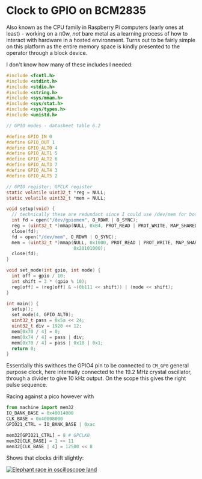 # Clock to GPIO on BCM2835

Also known as the CPU family in Raspberry Pi computers (early ones at least) - working on a π0w, _not_ bare metal as a learning process of how to interact with hardware in a hosted environment. Turns out to be fairly simple on this platform as the entire memory space is kindly presented to the operator through a block device.

I don't know how many of these includes I needed:

```c
#include <fcntl.h>
#include <stdint.h>
#include <stdio.h>
#include <string.h>
#include <sys/mman.h>
#include <sys/stat.h>
#include <sys/types.h>
#include <unistd.h>

// GPIO modes - datasheet table 6.2

#define GPIO_IN 0
#define GPIO_OUT 1
#define GPIO_ALT0 4
#define GPIO_ALT1 5
#define GPIO_ALT2 6
#define GPIO_ALT3 7
#define GPIO_ALT4 3
#define GPIO_ALT5 2

// GPIO register; GPCLK register
static volatile uint32_t *reg = NULL;
static volatile uint32_t *mem = NULL;

void setup(void) {
  // technically these are redundant since I could use /dev/mem for both
  int fd = open("/dev/gpiomem", O_RDWR | O_SYNC);
  reg = (uint32_t *)mmap(NULL, 0xB4, PROT_READ | PROT_WRITE, MAP_SHARED, fd, 0);
  close(fd);
  fd = open("/dev/mem", O_RDWR | O_SYNC);
  mem = (uint32_t *)mmap(NULL, 0x1000, PROT_READ | PROT_WRITE, MAP_SHARED, fd,
                         0x20101000);
  close(fd);
}

void set_mode(int gpio, int mode) {
  int off = gpio / 10;
  int shift = 3 * (gpio % 10);
  reg[off] = (reg[off] & ~(0b111 << shift)) | (mode << shift);
}

int main() {
  setup();
  set_mode(4, GPIO_ALT0);
  uint32_t pass = 0x5a << 24;
  uint32_t div = 1920 << 12;
  mem[0x70 / 4] = 0;
  mem[0x74 / 4] = pass | div;
  mem[0x70 / 4] = pass | 0x10 | 0x1;
  return 0;
}
```

Essentially this swithces the GPIO4 pin to be connected to `CM_GP0` general purpose clock, here internally connected to the 19.2 MHz crystal oscillator, through a divider to give 10 kHz output. On the scope this gives the right pulse sequence.

Racing against a pico however with

```python
from machine import mem32
IO_BANK_BASE = 0x40014000
CLK_BASE = 0x40008000
GPIO21_CTRL = IO_BANK_BASE | 0xac

mem32[GPIO21_CTRL] = 8 # GPCLK0
mem32[CLK_BASE] = 1 << 11
mem32[CLK_BASE | 4] = 12500 << 8
```

Shows that clocks drift slightly:

[![Elephant race in oscilloscope land](https://img.youtube.com/vi/w2_thLII6O/0.jpg)](https://www.youtube.com/watch?v=w2_thLII6O)
